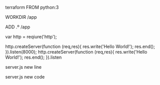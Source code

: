 terraform
FROM python:3

WORKDIR /app

ADD .º /app

var http = reqiure('http');

 http.createServer(function (req,res){
   res.write('Hello World!');
   res.end();
 }).listen(8000);
http.createServer(function (req,res){
   res.write('Hello World!');
   res.end();
 }).listen
 
 server.js new line
 
 server.js new code
